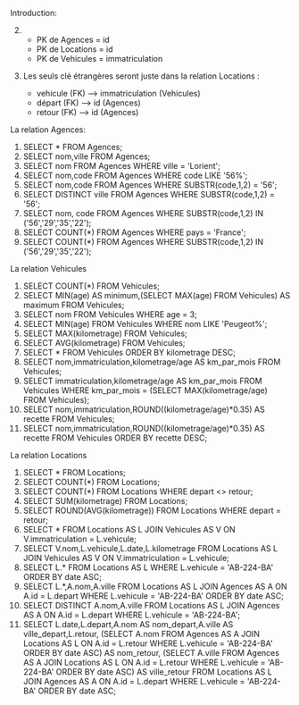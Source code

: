 Introduction:

2. - PK de Agences = id
   - PK de Locations = id
   - PK de Vehicules = immatriculation

3. Les seuls clé étrangères seront juste dans la relation Locations : 
   - vehicule (FK) --> immatriculation (Vehicules)
   - départ (FK) --> id (Agences)
   - retour (FK) --> id (Agences)

La relation Agences:

1. SELECT * FROM Agences;
2. SELECT nom,ville FROM Agences;
3. SELECT nom FROM Agences WHERE ville = 'Lorient';
4. SELECT nom,code FROM Agences WHERE code LIKE '56%';
5. SELECT nom,code FROM Agences WHERE SUBSTR(code,1,2) = '56';
6. SELECT DISTINCT ville FROM Agences WHERE SUBSTR(code,1,2) = '56';
7. SELECT nom, code FROM Agences WHERE SUBSTR(code,1,2) IN ('56','29','35','22');
8. SELECT COUNT(*) FROM Agences WHERE pays = 'France';
9. SELECT COUNT(*) FROM Agences WHERE SUBSTR(code,1,2) IN ('56','29','35','22');

La relation Vehicules

1. SELECT COUNT(*) FROM Vehicules;
2. SELECT MIN(age) AS minimum,(SELECT MAX(age) FROM Vehicules) AS maximum FROM Vehicules;
3. SELECT nom FROM Vehicules WHERE age = 3;
4. SELECT MIN(age) FROM Vehicules WHERE nom LIKE 'Peugeot%';
5. SELECT MAX(kilometrage) FROM Vehicules;
6. SELECT AVG(kilometrage) FROM Vehicules;
7. SELECT * FROM Vehicules ORDER BY kilometrage DESC;
8. SELECT nom,immatriculation,kilometrage/age AS km_par_mois FROM Vehicules;
9. SELECT immatriculation,kilometrage/age AS km_par_mois FROM Vehicules WHERE km_par_mois = (SELECT MAX(kilometrage/age) FROM Vehicules);
10. SELECT nom,immatriculation,ROUND((kilometrage/age)*0.35) AS recette FROM Vehicules;
11. SELECT nom,immatriculation,ROUND((kilometrage/age)*0.35) AS recette FROM Vehicules ORDER BY recette DESC;

La relation Locations

1. SELECT * FROM Locations;
2. SELECT COUNT(*) FROM Locations;
3. SELECT COUNT(*) FROM Locations WHERE depart <> retour;
4. SELECT SUM(kilometrage) FROM Locations;
5. SELECT ROUND(AVG(kilometrage)) FROM Locations WHERE depart = retour;
6. SELECT * FROM Locations AS L JOIN Vehicules AS V ON V.immatriculation = L.vehicule;
7. SELECT V.nom,L.vehicule,L.date,L.kilometrage FROM Locations AS L JOIN Vehicules AS V ON V.immatriculation = L.vehicule;
8. SELECT L.* FROM Locations AS L WHERE L.vehicule = 'AB-224-BA' ORDER BY date ASC;
9. SELECT L.*,A.nom,A.ville FROM Locations AS L JOIN Agences AS A ON A.id = L.depart WHERE L.vehicule = 'AB-224-BA' ORDER BY date ASC;
10. SELECT DISTINCT A.nom,A.ville FROM Locations AS L JOIN Agences AS A ON A.id = L.depart WHERE L.vehicule = 'AB-224-BA';
11. SELECT L.date,L.depart,A.nom AS nom_depart,A.ville AS ville_depart,L.retour,
(SELECT A.nom FROM Agences AS A JOIN Locations AS L ON A.id = L.retour WHERE L.vehicule = 'AB-224-BA' ORDER BY date ASC) AS nom_retour,
(SELECT A.ville FROM Agences AS A JOIN Locations AS L ON A.id = L.retour WHERE L.vehicule = 'AB-224-BA' ORDER BY date ASC) AS ville_retour
FROM Locations AS L JOIN Agences AS A ON A.id = L.depart
WHERE L.vehicule = 'AB-224-BA'
ORDER BY date ASC;
